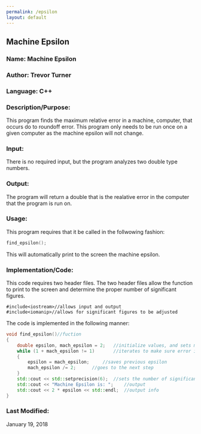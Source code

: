 ```yaml
---
permalink: /epsilon
layout: default
---
```


## Machine Epsilon

### Name: Machine Epsilon

### Author: Trevor Turner

### Language: C++

### Description/Purpose: 
This program finds the  maximum relative error in a machine, computer, that occurs do to roundoff error. This program only needs to be run once on a given computer as the machine epsilon will not change.

### Input:
There is no required input, but the program analyzes two double type numbers.

### Output: 
The program will return a double that is the realative error in the computer that the program is run on.

### Usage:
This program requires that it be called in the follwowing fashion:
```c++
find_epsilon();	
```
This will automatically print to the screen the machine epsilon.

### Implementation/Code:
This code requires two header files. The two header files allow the function to print to the screen and determine the proper number of significant figures.
```
#include<iostream>//allows input and output
#include<iomanip>//allows for significant figures to be adjusted
```
The code is implemented in the following manner:
```c++
void find_epsilon()//fuction
{
	double epsilon, mach_epsilon = 2;	//initialize values, and sets mach_epsilon to an arbitrary value
	while (1 + mach_epsilon != 1)		//iterates to make sure error is not zero (which is impossible)
	{
		epsilon = mach_epsilon;		//saves previous epsilon
		mach_epsilon /= 2;		//goes to the next step
	}
	std::cout << std::setprecision(6);	//sets the number of significant figures output
	std::cout << "Machine Epsilon is: ";	//output
	std::cout << 2 * epsilon << std::endl;	//output info
}
```

### Last Modified:
January 19, 2018

